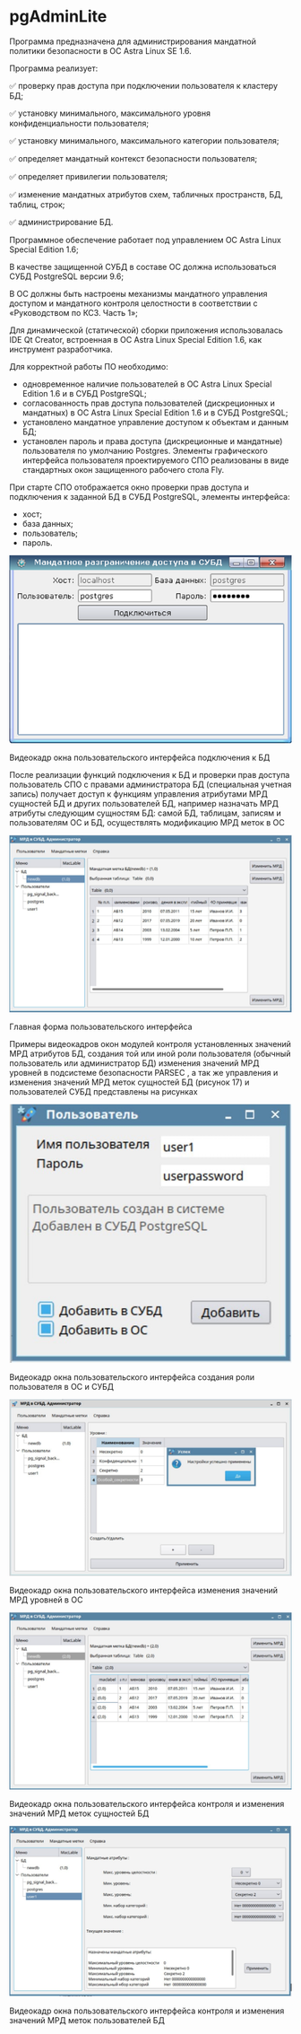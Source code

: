 # pgAdminLite

Программа предназначена для администрирования мандатной политики безопасности в ОС Astra Linux SE 1.6.

Программа реализует:

:white_check_mark: проверку прав доступа при подключении пользователя к кластеру БД;

:white_check_mark: установку минимального, максимального уровня конфиденциальности пользователя;

:white_check_mark: установку минимального, максимального категории пользователя;

:white_check_mark: определяет мандатный контекст безопасности пользователя;

:white_check_mark: определяет привилегии пользователя;

:white_check_mark: изменение мандатных атрибутов схем, табличных пространств, БД, таблиц, строк;

:white_check_mark: администрирование БД.

Программное обеспечение работает под управлением ОС Astra Linux Special Edition 1.6;

В качестве защищенной СУБД в составе ОС должна использоваться СУБД PostgreSQL версии 9.6;

В ОС должны быть настроены механизмы мандатного управления доступом и мандатного контроля целостности в соответствии с «Руководством по КСЗ. Часть 1»;

Для динамической (статической) сборки приложения использовалась IDE Qt Creator,  встроенная в ОС  Astra Linux Special Edition 1.6, как инструмент разработчика.

Для корректной работы ПО необходимо:
- одновременное наличие пользователей в ОС Astra Linux Special Edition 1.6 и в СУБД PostgreSQL;
- согласованность прав доступа пользователей (дискреционных и мандатных) в ОС Astra Linux Special Edition 1.6 и в СУБД PostgreSQL;
- установлено мандатное управление доступом к объектам и данным БД;
- установлен пароль и права доступа (дискреционные и мандатные) пользователя по умолчанию Postgres.
Элементы графического интерфейса пользователя проектируемого СПО реализованы в виде стандартных окон защищенного рабочего стола Fly.

При старте СПО отображается окно проверки прав доступа и подключения к заданной БД в СУБД PostgreSQL, элементы интерфейса:
- хост;
- база данных;
- пользователь;
- пароль.

![alt text](src/img1.png "Видеокадр окна пользовательского интерфейса подключения к БД")

Видеокадр окна пользовательского интерфейса подключения к БД

После реализации функций подключения к БД и проверки прав доступа пользователь СПО с правами администратора БД (специальная учетная запись) получает доступ к функциям управления атрибутами МРД сущностей БД и других пользователей БД, например назначать МРД атрибуты следующим сущностям БД: самой БД, таблицам, записям и пользователям ОС и БД, осуществлять модификацию МРД меток в ОС

![alt text](src/img2.jpg "Главная форма пользовательского интерфейса")

Главная форма пользовательского интерфейса

Примеры видеокадров окон модулей контроля установленных значений МРД атрибутов БД, создания той или иной роли пользователя (обычный пользователь или администратор БД) изменения значений МРД уровней в подсистеме безопасности PARSEC , а так же управления и изменения значений МРД меток сущностей БД (рисунок 17) и пользователей СУБД представлены на рисунках

![alt text](src/img3.jpg "Видеокадр окна пользовательского интерфейса создания роли пользователя в ОС и СУБД")

Видеокадр окна пользовательского интерфейса создания роли пользователя в ОС и СУБД

![alt text](src/img4.jpg "Видеокадр окна пользовательского интерфейса изменения значений МРД уровней в ОС")

Видеокадр окна пользовательского интерфейса изменения значений МРД уровней в ОС

![alt text](src/img5.png "Видеокадр окна пользовательского интерфейса контроля и изменения значений МРД меток сущностей БД")

Видеокадр окна пользовательского интерфейса контроля и изменения значений МРД меток сущностей БД

![alt text](src/img6.jpg "Видеокадр окна пользовательского интерфейса контроля и изменения значений МРД меток пользователей БД")

Видеокадр окна пользовательского интерфейса контроля и изменения значений МРД меток пользователей БД



